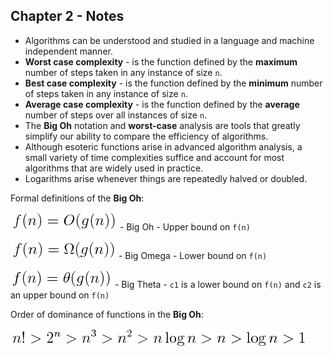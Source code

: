 ## Chapter 2 - Notes
- Algorithms can be understood and studied in a language and machine independent manner.
- __**Worst case complexity**__ - is the function defined by the __**maximum**__ number of steps taken in any instance of size `n`.
- __**Best case complexity**__ - is the function defined by the __**minimum**__ number of steps taken in any instance of size `n`.
- __**Average case complexity**__ - is the function defined by the __**average**__ number of steps over all instances of size `n`.
- The __**Big Oh**__ notation and __**worst-case**__ analysis are tools that greatly simplify our ability to compare the efficiency of algorithms.
- Although esoteric functions arise in advanced algorithm analysis, a small variety of time complexities suffice and account for most algorithms that are widely used in practice.
- Logarithms arise whenever things are repeatedly halved or doubled.

Formal definitions of the __**Big Oh**__:

![big_oh](https://github.com/jonathantorres/bookshelf/blob/master/adm/ch2/img/big_oh.png) - Big Oh - Upper bound on `f(n)`

![big_omega](https://github.com/jonathantorres/bookshelf/blob/master/adm/ch2/img/big_omega.png) - Big Omega - Lower bound on `f(n)`

![big_theta](https://github.com/jonathantorres/bookshelf/blob/master/adm/ch2/img/big_theta.png) - Big Theta - `c1` is a lower bound on `f(n)` and `c2` is an upper bound on `f(n)`

Order of dominance of functions in the __**Big Oh**__:

![dominance](https://github.com/jonathantorres/bookshelf/blob/master/adm/ch2/img/dominance.png)
